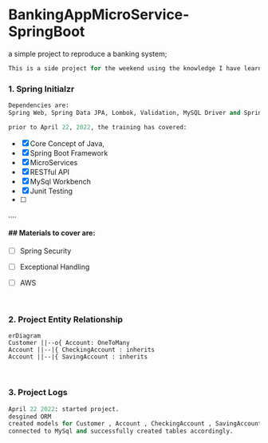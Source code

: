 # BankingAppMicroService-SpringBoot

a simple project to reproduce a banking system;
```java
This is a side project for the weekend using the knowledge I have learnt as a practice.

```

### 1. Spring Initialzr
```python
Dependencies are: 
Spring Web, Spring Data JPA, Lombok, Validation, MySQL Driver and Spring Boot DevTool.
```

```python
prior to April 22, 2022, the training has covered: 
```

- [x] Core Concept of Java, 
- [x] Spring Boot Framework
- [x] MicroServices
- [x] RESTful API
- [x] MySql Workbench
- [x] Junit Testing
- [ ] 
.... 
#### ## Materials to cover are:  ####
- [ ] Spring Security
- [ ] Exceptional Handling
- [ ] AWS


<br>

### 2. Project Entity Relationship 

```mermaid
erDiagram 
Customer ||--o{ Account: OneToMany
Account ||--|{ CheckingAccount : inherits
Account ||--|{ SavingAccount : inherits
```

<br>

### 3. Project Logs

```python
April 22 2022: started project. 
desgined ORM
created models for Customer , Account , CheckingAccount , SavingAccount
connected to MySql and successfully created tables accordingly.
```


